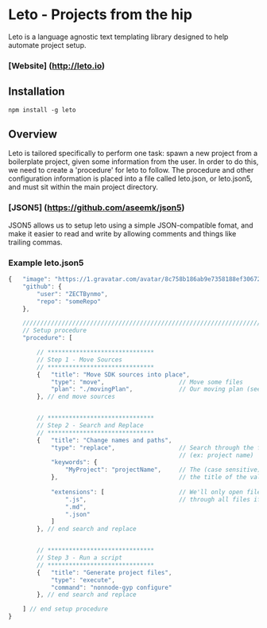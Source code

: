 # Leto - Projects from the hip

Leto is a language agnostic text templating library designed to help automate project setup.

### [Website] (http://leto.io)

## Installation

```
npm install -g leto
```

## Overview

Leto is tailored specifically to perform one task: spawn a new project from a boilerplate project, given some information from the user. In order to do this, we need to create a 'procedure' for leto to follow. The procedure and other configuration information is placed into a file called leto.json, or leto.json5, and must sit within the main project directory.

### [JSON5] (https://github.com/aseemk/json5)

JSON5 allows us to setup leto using a simple JSON-compatible fomat, and make it easier to read and write by allowing comments and things like trailing commas.

### Example leto.json5

```js
{   "image": "https://1.gravatar.com/avatar/8c758b186ab9e7358188ef30672ce84e?d=https%3A%2F%2Fidenticons.github.com%2F56ca7c648bd9fadcb06a6722aa86ab1c.png&s=420",                                                 
    "github": {                                                           
        "user": "ZECTBynmo",                                              
        "repo": "someRepo"
    }, 

    ////////////////////////////////////////////////////////////////////////////////
    // Setup procedure
    "procedure": [

        // ******************************
        // Step 1 - Move Sources
        // ******************************
        {   "title": "Move SDK sources into place",
            "type": "move",                     // Move some files
            "plan": "./movingPlan",             // Our moving plan (see https://github.com/ZECTBynmo/mover)
        }, // end move sources


        // ******************************
        // Step 2 - Search and Replace
        // ******************************
        {   "title": "Change names and paths",
            "type": "replace",                  // Search through the folder and find instances of keywords
                                                // (ex: project name)
            "keywords": {       
                "MyProject": "projectName",     // The (case sensitive) strings we're searching for, and
            },                                  // the title of the value it represents
                
            "extensions": [                     // We'll only open files with these extensions (we search
                ".js",                          // through all files if this is omitted)
                ".md",
                ".json"
            ]
        }, // end search and replace


        // ******************************
        // Step 3 - Run a script
        // ******************************
        {   "title": "Generate project files",
            "type": "execute",
            "command": "nonnode-gyp configure"
        }, // end search and replace

    ] // end setup procedure 
}
```